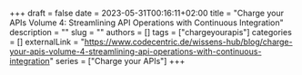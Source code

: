+++ 
draft = false
date = 2023-05-31T00:16:11+02:00
title = "Charge your APIs Volume 4: Streamlining API Operations with Continuous Integration"
description = ""
slug = ""
authors = []
tags = ["chargeyourapis"]
categories = []
externalLink = "https://www.codecentric.de/wissens-hub/blog/charge-your-apis-volume-4-streamlining-api-operations-with-continuous-integration"
series = ["Charge your APIs"]
+++
